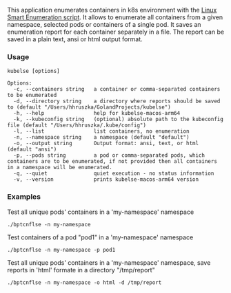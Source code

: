 
This application enumerates containers in k8s environment with the [Linux Smart Enumeration script](https://github.com/diego-treitos/linux-smart-enumeration?tab=readme-ov-file).
It allows to enumerate all containers from a given namespace, selected pods or containers of a single pod. It saves an enumeration report for each container separately in a file. The report can be saved in a plain text, ansi or html output format.

### Usage
```
kubelse [options]

Options:
  -c, --containers string   a container or comma-separated containers to be enumerated
  -d, --directory string    a directory where reports should be saved to (default "/Users/hhruszka/GolandProjects/kubelse")
  -h, --help                help for kubelse-macos-arm64
  -k, --kubeconfig string   (optional) absolute path to the kubeconfig file (default "/Users/hhruszka/.kube/config")
  -l, --list                list containers, no enumeration
  -n, --namespace string    a namespace (default "default")
  -o, --output string       Output format: ansi, text, or html (default "ansi")
  -p, --pods string         a pod or comma-separated pods, which containers are to be enumerated, if not provided then all containers in a namespace will be enumerated.
  -q, --quiet               quiet execution - no status information
  -v, --version             prints kubelse-macos-arm64 version

```

### Examples

Test all unique pods' containers in a 'my-namespace' namespace
```
./bptcnflse -n my-namespace
```

Test containers of a pod "pod1" in a 'my-namespace' namespace
```
./bptcnflse -n my-namespace -p pod1
```

Test all unique pods' containers in a 'my-namespace' namespace, save reports in 'html' formate in a directory "/tmp/report"
```
./bptcnflse -n my-namespace -o html -d /tmp/report
```
